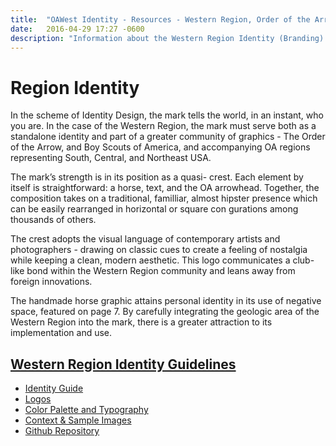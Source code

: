 ```yaml
---
title:  "OAWest Identity - Resources - Western Region, Order of the Arrow, Boy Scouts of America"
date:   2016-04-29 17:27 -0600
description: "Information about the Western Region Identity (Branding) Guidelines."
---
```


# Region Identity

In the scheme of Identity Design, the mark tells the world, in an instant, who you are. In the case of the Western Region, the mark must serve both as a standalone identity and part of a greater community of graphics - The Order of the Arrow, and Boy Scouts of America, and accompanying OA regions representing South, Central, and Northeast USA.

The mark’s strength is in its position as a quasi- crest. Each element by itself is straightforward: a horse, text, and the OA arrowhead. Together, the composition takes on a traditional, familliar, almost hipster presence which can be easily rearranged in horizontal or square con gurations among thousands of others.

The crest adopts the visual language of contemporary artists and photographers - drawing on classic cues to create a feeling of nostalgia while keeping a clean, modern aesthetic. This logo communicates a club-like bond within the Western Region community and leans away from foreign innovations.

The handmade horse graphic attains personal identity in its use of negative space, featured on page 7. By carefully integrating the geologic area of the Western Region into the mark, there is a greater attraction to its implementation and use.

## [Western Region Identity Guidelines](https://github.com/OAWest/identity)

* [Identity Guide](https://github.com/OAWest/identity/raw/master/Identity.pdf)
* [Logos](https://github.com/OAWest/identity/tree/master/Logos)
* [Color Palette and Typography](https://github.com/OAWest/identity/tree/master/Specifications)
* [Context & Sample Images](https://github.com/OAWest/identity/tree/master/Context)
* [Github Repository](https://github.com/OAWest/identity/archive/master.zip)